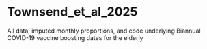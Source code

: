 # Townsend_et_al_2025
All data, imputed monthly proportions, and code underlying Biannual COVID-19 vaccine boosting dates for the elderly

